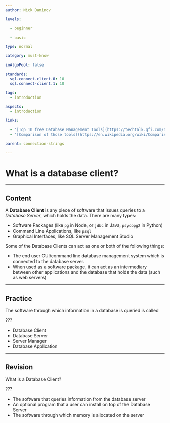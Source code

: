 ```yaml
---
author: Nick Daminov

levels:

  - beginner

  - basic

type: normal

category: must-know

inAlgoPool: false

standards:
  sql.connect-client.0: 10
  sql.connect-client.1: 10

tags:
  - introduction

aspects:
  - introduction

links:

  - '[Top 10 free Database Management Tools](https://techtalk.gfi.com/top-10-free-database-tools-for-sys-admins/){website}'
  - '[Comparison of those tools](https://en.wikipedia.org/wiki/Comparison_of_database_tools){website}'

parent: connection-strings

---
```


# What is a database client?

---
## Content

A **Database Client** is any piece of software that issues queries to a *Database Server*, which holds the data.
There are many types:
 - Software Packages (like `pg` in Node, or `jdbc` in Java, `psycopg2` in Python)
 - Command Line Applications, like `psql`
 - Graphical Interfaces, like SQL Server Management Studio

Some of the Database Clients can act as one or both of the following things:
 - The end user GUI/command line database management system which is connected to the database server.
 - When used as a software package, it can act as an intermediary between other applications and the database that holds the data (such as web servers)

---
## Practice

The software through which information in a database is queried is called

???


* Database Client
* Database Server
* Server Manager
* Database Application

---
## Revision

What is a Database Client?

???


* The software that queries information from the database server
* An optional program that a user can install on top of the Database Server
* The software through which memory is allocated on the server
 
 
 
